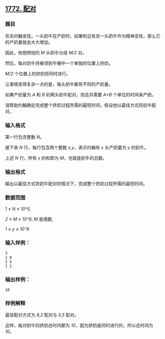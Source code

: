 ## [1772. 配对](https://www.acwing.com/problem/content/1774/)

### 题目

农夫约翰发现，一头奶牛在产奶时，如果附近有另一头奶牛作为精神支柱，那么它的产奶量就会大大增加。

因此，他想把他的 *M* 头奶牛分成 *M/2* 对。

然后，每对奶牛将被领到牛棚中一个单独的位置上挤奶。

*M/2* 个位置上的挤奶将同时进行。

让事情变得复杂一点的是，每头奶牛都有不同的产奶量。

如果产奶量为 *A* 和 *B* 的两头奶牛配对，则总共需要 *A+B* 个单位的时间来产奶。

请帮助约翰确定完成整个挤奶过程所需的最短时间，假设他以最佳方式将奶牛配对。

### 输入格式

第一行包含整数 *N*。

接下来 *N* 行，每行包含两个整数 *x,y*，表示约翰有 *x* 头产奶量为 *y* 的奶牛。

上述 *N* 行，所有 *x* 的和即为 *M*，也就是奶牛的总数。

### 输出格式

输出以最佳方式将奶牛配对的情况下，完成整个挤奶过程所需的最短时间。

### 数据范围

*1 ≤ N ≤ 10^5*,

*2 ≤ M ≤ 10^9*, *M* 是偶数,

*1 ≤ y ≤ 10^9*

### 输入样例：

```
3
1 8
2 5
1 2
```

### 输出样例：

```
10
```

### 样例解释

最佳配对方式为 *8,2* 配对与 *5,5* 配对。

这样，每对奶牛的挤奶总时间都为 *10*，因为挤奶是同时进行的，所以总时间为 *10*。
